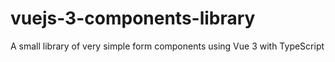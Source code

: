 # vuejs-3-components-library
A small library of very simple form components using Vue 3 with TypeScript

